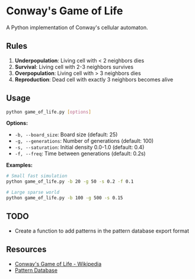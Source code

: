 # Conway's Game of Life

A Python implementation of Conway's cellular automaton.

## Rules

1. **Underpopulation**: Living cell with < 2 neighbors dies
2. **Survival**: Living cell with 2-3 neighbors survives
3. **Overpopulation**: Living cell with > 3 neighbors dies
4. **Reproduction**: Dead cell with exactly 3 neighbors becomes alive

## Usage

```bash
python game_of_life.py [options]
```

**Options:**
- `-b, --board_size`: Board size (default: 25)
- `-g, --generations`: Number of generations (default: 100)
- `-s, --saturation`: Initial density 0.0-1.0 (default: 0.4)
- `-f, --freq`: Time between generations (default: 0.2s)

**Examples:**
```bash
# Small fast simulation
python game_of_life.py -b 20 -g 50 -s 0.2 -f 0.1

# Large sparse world
python game_of_life.py -b 100 -g 500 -s 0.15
```

## TODO

- Create a function to add patterns in the pattern database export format

## Resources

- [Conway's Game of Life - Wikipedia](https://en.wikipedia.org/wiki/Conway%27s_Game_of_Life)
- [Pattern Database](https://conwaylife.com/wiki/Main_Page)